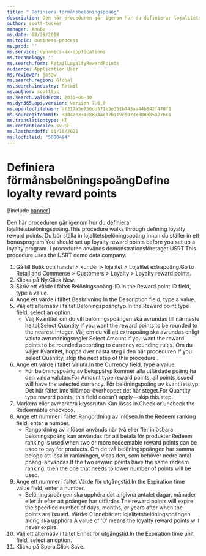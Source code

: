 ```yaml
---
title: " Definiera förmånsbelöningspoäng"
description: Den här proceduren går igenom hur du definierar lojalitetsbelöningspoäng.
author: scott-tucker
manager: AnnBe
ms.date: 08/29/2018
ms.topic: business-process
ms.prod: ''
ms.service: dynamics-ax-applications
ms.technology: ''
ms.search.form: RetailLoyaltyRewardPoints
audience: Application User
ms.reviewer: josaw
ms.search.region: Global
ms.search.industry: Retail
ms.author: scotttuc
ms.search.validFrom: 2016-06-30
ms.dyn365.ops.version: Version 7.0.0
ms.openlocfilehash: af217a5e756db571e3e351b743aa44b842f478f1
ms.sourcegitcommit: 38d40c331c8894acb7b119c5073e3088b54776c1
ms.translationtype: HT
ms.contentlocale: sv-SE
ms.lasthandoff: 01/15/2021
ms.locfileid: "5000494"
---
```

# <a name="define-loyalty-reward-points"></a><span data-ttu-id="b358b-103"> Definiera förmånsbelöningspoäng</span><span class="sxs-lookup"><span data-stu-id="b358b-103">Define loyalty reward points</span></span>

[!include [banner](../includes/banner.md)]

<span data-ttu-id="b358b-104">Den här proceduren går igenom hur du definierar lojalitetsbelöningspoäng.</span><span class="sxs-lookup"><span data-stu-id="b358b-104">This procedure walks through defining loyalty reward points.</span></span> <span data-ttu-id="b358b-105">Du bör ställa in lojalitetsbelöningspoäng innan du ställer in ett bonusprogram.</span><span class="sxs-lookup"><span data-stu-id="b358b-105">You should set up loyalty reward points before you set up a loyalty program.</span></span> <span data-ttu-id="b358b-106">I proceduren används demonstrationsföretaget USRT.</span><span class="sxs-lookup"><span data-stu-id="b358b-106">This procedure uses the USRT demo data company.</span></span>

1. <span data-ttu-id="b358b-107">Gå till Butik och handel > kunder > lojalitet > Lojalitet extrapoäng.</span><span class="sxs-lookup"><span data-stu-id="b358b-107">Go to Retail and Commerce > Customers > Loyalty > Loyalty reward points.</span></span>
2. <span data-ttu-id="b358b-108">Klicka på Ny.</span><span class="sxs-lookup"><span data-stu-id="b358b-108">Click New.</span></span>
3. <span data-ttu-id="b358b-109">Skriv ett värde i fältet Belöningspoäng-ID.</span><span class="sxs-lookup"><span data-stu-id="b358b-109">In the Reward point ID field, type a value.</span></span>
4. <span data-ttu-id="b358b-110">Ange ett värde i fältet Beskrivning.</span><span class="sxs-lookup"><span data-stu-id="b358b-110">In the Description field, type a value.</span></span>
5. <span data-ttu-id="b358b-111">Välj ett alternativ i fältet Belöningspoängtyp.</span><span class="sxs-lookup"><span data-stu-id="b358b-111">In the Reward point type field, select an option.</span></span>
    * <span data-ttu-id="b358b-112">Välj Kvantitet om du vill belöningspoängen ska avrundas till närmaste heltal.</span><span class="sxs-lookup"><span data-stu-id="b358b-112">Select Quantity if you want the reward points to be rounded to the nearest integer.</span></span> <span data-ttu-id="b358b-113">Välj om du vill att extrapoäng ska avrundas enligt valuta avrundningsregler.</span><span class="sxs-lookup"><span data-stu-id="b358b-113">Select Amount if you want the reward points to be rounded according to currency rounding rules.</span></span> <span data-ttu-id="b358b-114">Om du väljer Kvantitet, hoppa över nästa steg i den här proceduren.</span><span class="sxs-lookup"><span data-stu-id="b358b-114">If you select Quantity, skip the next step of this procedure..</span></span>  
6. <span data-ttu-id="b358b-115">Ange ett värde i fältet Valuta.</span><span class="sxs-lookup"><span data-stu-id="b358b-115">In the Currency field, type a value.</span></span>
    * <span data-ttu-id="b358b-116">För belöningspoäng av beloppstyp kommer alla utfärdade poäng ha den valda valutan.</span><span class="sxs-lookup"><span data-stu-id="b358b-116">For Amount type reward points, all points issued will have the selected currency.</span></span> <span data-ttu-id="b358b-117">För belöningspoäng av kvantitetstyp Det här fältet inte tillämpa-överhoppet det här steget.</span><span class="sxs-lookup"><span data-stu-id="b358b-117">For Quantity type reward points, this field doesn't apply—skip this step.</span></span>  
7. <span data-ttu-id="b358b-118">Markera eller avmarkera kryssrutan Kan lösas in.</span><span class="sxs-lookup"><span data-stu-id="b358b-118">Check or uncheck the Redeemable checkbox.</span></span>
8. <span data-ttu-id="b358b-119">Ange ett nummer i fältet Rangordning av inlösen.</span><span class="sxs-lookup"><span data-stu-id="b358b-119">In the Redeem ranking field, enter a number.</span></span>
    * <span data-ttu-id="b358b-120">Rangordning av inlösen används när två eller fler inlösbara belöningspoäng kan användas för att betala för produkter.</span><span class="sxs-lookup"><span data-stu-id="b358b-120">Redeem ranking is used when two or more redeemable reward points can be used to pay for products.</span></span> <span data-ttu-id="b358b-121">Om de två belöningspoängen har samma belopp att lösa in rankningen, visas den, som behöver nedre antal poäng, användas.</span><span class="sxs-lookup"><span data-stu-id="b358b-121">If the two reward points have the same redeem ranking, then the one that needs to lower number of points will be used.</span></span>  
9. <span data-ttu-id="b358b-122">Ange ett nummer i fältet Värde för utgångstid.</span><span class="sxs-lookup"><span data-stu-id="b358b-122">In the Expiration time value field, enter a number.</span></span>
    * <span data-ttu-id="b358b-123">Belöningspoängen ska upphöra det angivna antalet dagar, månader eller år efter att poängen har utfärdas.</span><span class="sxs-lookup"><span data-stu-id="b358b-123">The reward points will expire the specified number of days, months, or years after when the points are issued.</span></span> <span data-ttu-id="b358b-124">Värdet 0 innebär att lojalitetsbelöningspoängen aldrig ska upphöra.</span><span class="sxs-lookup"><span data-stu-id="b358b-124">A value of '0' means the loyalty reward points will never expire.</span></span>  
10. <span data-ttu-id="b358b-125">Välj ett alternativ i fältet Enhet för utgångstid.</span><span class="sxs-lookup"><span data-stu-id="b358b-125">In the Expiration time unit field, select an option.</span></span>
11. <span data-ttu-id="b358b-126">Klicka på Spara.</span><span class="sxs-lookup"><span data-stu-id="b358b-126">Click Save.</span></span>

